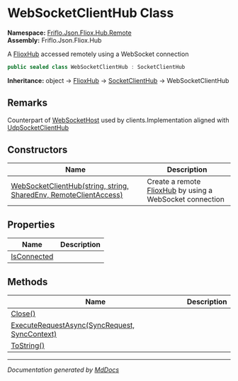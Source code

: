 ﻿<!--  
  <auto-generated>   
    The contents of this file were generated by a tool.  
    Changes to this file may be list if the file is regenerated  
  </auto-generated>   
-->

# WebSocketClientHub Class

**Namespace:** [Friflo.Json.Fliox.Hub.Remote](../index.md)  
**Assembly:** Friflo.Json.Fliox.Hub

A [FlioxHub](../../Host/FlioxHub/index.md) accessed remotely  using a WebSocket connection

```csharp
public sealed class WebSocketClientHub : SocketClientHub
```

**Inheritance:** object → [FlioxHub](../../Host/FlioxHub/index.md) → [SocketClientHub](../SocketClientHub/index.md) → WebSocketClientHub

## Remarks

Counterpart of [WebSocketHost](../WebSocketHost/index.md) used by clients.Implementation aligned with [UdpSocketClientHub](../Transport/Udp/UdpSocketClientHub/index.md)

## Constructors

| Name                                                                                       | Description                                                                              |
| ------------------------------------------------------------------------------------------ | ---------------------------------------------------------------------------------------- |
| [WebSocketClientHub(string, string, SharedEnv, RemoteClientAccess)](constructors/index.md) | Create a remote [FlioxHub](../../Host/FlioxHub/index.md) by using a WebSocket connection |

## Properties

| Name                                     | Description |
| ---------------------------------------- | ----------- |
| [IsConnected](properties/IsConnected.md) |             |

## Methods

| Name                                                                            | Description |
| ------------------------------------------------------------------------------- | ----------- |
| [Close()](methods/Close.md)                                                     |             |
| [ExecuteRequestAsync(SyncRequest, SyncContext)](methods/ExecuteRequestAsync.md) |             |
| [ToString()](methods/ToString.md)                                               |             |

___

*Documentation generated by [MdDocs](https://github.com/ap0llo/mddocs)*

